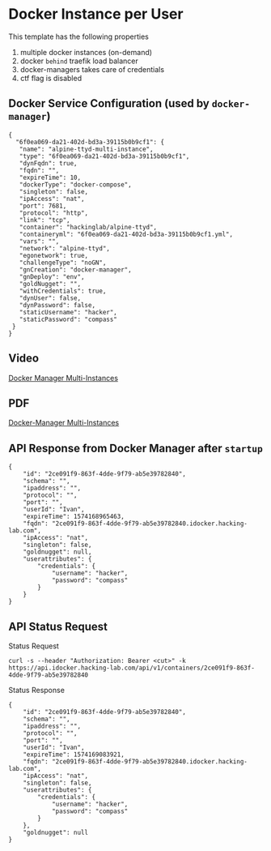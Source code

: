 # Docker Instance per User
This template has the following properties
1. multiple docker instances (on-demand)
2. docker `behind` traefik load balancer
3. docker-managers takes care of credentials 
4. ctf flag is disabled


## Docker Service Configuration (used by `docker-manager`)
```
{
  "6f0ea069-da21-402d-bd3a-39115b0b9cf1": {
   "name": "alpine-ttyd-multi-instance",
   "type": "6f0ea069-da21-402d-bd3a-39115b0b9cf1",
   "dynFqdn": true,
   "fqdn": "",
   "expireTime": 10,
   "dockerType": "docker-compose",
   "singleton": false,
   "ipAccess": "nat",
   "port": 7681,
   "protocol": "http",
   "link": "tcp",
   "container": "hackinglab/alpine-ttyd",
   "containeryml": "6f0ea069-da21-402d-bd3a-39115b0b9cf1.yml",
   "vars": "",
   "network": "alpine-ttyd",
   "egonetwork": true,
   "challengeType": "noGN",
   "gnCreation": "docker-manager",
   "gnDeploy": "env",
   "goldNugget": "",
   "withCredentials": true,
   "dynUser": false,
   "dynPassword": false,
   "staticUsername": "hacker",
   "staticPassword": "compass"
 }
}
```

## Video 
[Docker Manager Multi-Instances](https://raw.githubusercontent.com/Hacking-Lab/docker-templates/master/video/docker-manager-multi-instance-docker.mp4)


## PDF
[Docker-Manager Multi-Instances](docker-manager-per-user.pdf)


## API Response from Docker Manager after  `startup`
```
{
	"id": "2ce091f9-863f-4dde-9f79-ab5e39782840",
	"schema": "",
	"ipaddress": "",
	"protocol": "",
	"port": "",
	"userId": "Ivan",
	"expireTime": 1574168965463,
	"fqdn": "2ce091f9-863f-4dde-9f79-ab5e39782840.idocker.hacking-lab.com",
	"ipAccess": "nat",
	"singleton": false,
	"goldnugget": null,
	"userattributes": {
		"credentials": {
			"username": "hacker",
			"password": "compass"
		}
	}
}
``` 

## API Status Request
Status Request

```
curl -s --header "Authorization: Bearer <cut>" -k https://api.idocker.hacking-lab.com/api/v1/containers/2ce091f9-863f-4dde-9f79-ab5e39782840
```

Status Response 
```
{
	"id": "2ce091f9-863f-4dde-9f79-ab5e39782840",
	"schema": "",
	"ipaddress": "",
	"protocol": "",
	"port": "",
	"userId": "Ivan",
	"expireTime": 1574169083921,
	"fqdn": "2ce091f9-863f-4dde-9f79-ab5e39782840.idocker.hacking-lab.com",
	"ipAccess": "nat",
	"singleton": false,
	"userattributes": {
		"credentials": {
			"username": "hacker",
			"password": "compass"
		}
	},
	"goldnugget": null
}
```



